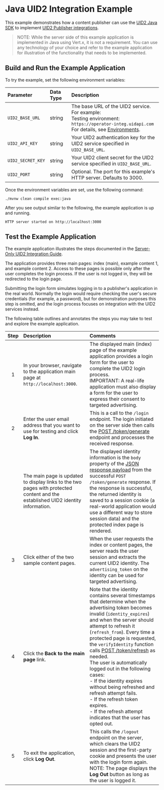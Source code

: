 # Java UID2 Integration Example

This example demonstrates how a content publisher can use the [UID2 Java SDK](https://github.com/IABTechLab/uid2-client-java) to implement [UID2 Publisher integrations](https://unifiedid.com/docs/guides/summary-guides).


>NOTE: While the server side of this example application is implemented in Java using Vert.x, it is not a requirement. You can use any technology of your choice and refer to the example application for illustration of the functionality that needs to be implemented.

## Build and Run the Example Application

To try the example, set the following environment variables:

| Parameter         | Data Type | Description                                                                                                                                                                                                            |
|:------------------|:----------|:-----------------------------------------------------------------------------------------------------------------------------------------------------------------------------------------------------------------------|
| `UID2_BASE_URL`   | string    | The base URL of the UID2 service. For example:</br>Testing environment: `https://operator-integ.uidapi.com`<br/>For details, see [Environments](https://unifiedid.com/docs/getting-started/gs-environments). |
| `UID2_API_KEY`    | string    | Your UID2 authentication key for the UID2 service specified in `UID2_BASE_URL`.                                                                                                                                        |                                                                          |
| `UID2_SECRET_KEY` | string    | Your UID2 client secret for the UID2 service specified in `UID2_BASE_URL`.                                                                                                                                             |                                                                           |
| `UID2_PORT`       | string    | Optional. The port for this example's HTTP server. Defaults to 3000.                                                                                                                                                   |                                                                           |

Once the environment variables are set, use the following command:

```
./mvnw clean compile exec:java
```

After you see output similar to the following, the example application is up and running.

```
HTTP server started on http://localhost:3000
```


## Test the Example Application

The example application illustrates the steps documented in the [Server-Only UID2 Integration Guide](https://unifiedid.com/docs/guides/custom-publisher-integration).

The application provides three main pages: index (main), example content 1, and example content 2. Access to these pages is possible only after the user completes the login process. If the user is not logged in, they will be redirected to the login page.

Submitting the login form simulates logging in to a publisher's application in the real world. Normally the login
would require checking the user's secure credentials (for example, a password), but for demonstration purposes this
step is omitted, and the login process focuses on integration with the UID2 services instead.

The following table outlines and annotates the steps you may take to test and explore the example application.

| Step | Description                                                                                                                      | Comments                                                                                                                                                                                                                                                                                                                                                                                                                                                                                                                                                                                                                                                               |
|:----:|:---------------------------------------------------------------------------------------------------------------------------------|:-----------------------------------------------------------------------------------------------------------------------------------------------------------------------------------------------------------------------------------------------------------------------------------------------------------------------------------------------------------------------------------------------------------------------------------------------------------------------------------------------------------------------------------------------------------------------------------------------------------------------------------------------------------------------|
|  1   | In your browser, navigate to the application main page at `http://localhost:3000`.                                               | The displayed main (index) page of the example application provides a login form for the user to complete the UID2 login process.</br>IMPORTANT: A real-life application must also display a form for the user to express their consent to targeted advertising.                                                                                                                                                                                                                                                                                                                                                                                                       |
|  2   | Enter the user email address that you want to use for testing and click **Log In**.                                              | This is a call to the `/login` endpoint. The login initiated on the server side then calls the [POST /token/generate](https://unifiedid.com/docs/endpoints/post-token-generate) endpoint and processes the received response.                                                                                                                                                                                                                                                                                                                                                                           |
|      | The main page is updated to display links to the two pages with protected content and the established UID2 identity information. | The displayed identity information is the `body` property of the [JSON response payload](https://unifiedid.com/docs/endpoints/post-token-generate#decrypted-json-response-format) from the successful `POST /token/generate` response. If the response is successful, the returned identity is saved to a session cookie (a real-world application would use a different way to store session data) and the protected index page is rendered.                                                                                                                                                                                          |
|  3   | Click either of the two sample content pages.                                                                                    | When the user requests the index or content pages, the server reads the user session and extracts the current UID2 identity. The `advertising_token` on the identity can be used for targeted advertising.                                                                                                                                                                                                                                                                                                                                                                                                                                                             |
|  4   | Click the **Back to the main page** link.                                                                                        | Note that the identity contains several timestamps that determine when the advertising token becomes invalid (`identity_expires`) and when the server should attempt to refresh it (`refresh_from`). Every time a protected page is requested, the `verifyIdentity` function calls [POST /token/refresh](https://unifiedid.com/docs/endpoints/post-token-refresh) as needed.<br/>The user is automatically logged out in the following cases:<br/>- If the identity expires without being refreshed and refresh attempt fails.<br/>- If the refresh token expires.<br/>- If the refresh attempt indicates that the user has opted out. |
|  5   | To exit the application, click **Log Out**.                                                                                      | This calls the `/logout` endpoint on the server, which clears the UID2 session and the first-party cookie and presents the user with the login form again.<br/> NOTE: The page displays the **Log Out** button as long as the user is logged it.                                                                                                                                                                                                                                                                                                                                                                                                                       |
